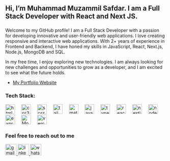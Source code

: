 <h2 align="left">Hi, I’m Muhammad Muzammil Safdar. I am a Full Stack Developer with React and Next JS.</h2>

###

<p align="left">Welcome to my GitHub profile! I am a Full Stack Developer with a passion for developing innovative and user-friendly web applications. I love creating responsive and interactive web applications. With 2+ years of experience in Frontend and Backend, I have honed my skills in JavaScript, React, Next.js, Node.js, MongoDB and SQL.
  
In my free time, I enjoy exploring new technologies. I am always looking for new challenges and opportunities to grow as a developer, and I am excited to see what the future holds.</p>

- [My Portfolio Website](https://mmuzammil-portfolio.vercel.app/) 

### Tech Stack:

<div align="left">
  <img src="https://cdn.jsdelivr.net/gh/devicons/devicon/icons/html5/html5-original.svg" height="30" alt="html5 logo"  />
  <img width="12" />
  <img src="https://cdn.jsdelivr.net/gh/devicons/devicon/icons/css3/css3-original.svg" height="30" alt="css3 logo"  />
  <img width="12" />
  <img src="https://skillicons.dev/icons?i=scss" height="30" alt="scss logo"  />
  <img width="12" />
  <img src="https://skillicons.dev/icons?i=tailwind" height="30" alt="tailwindcss logo"  />
  <img width="12" />
  <img src="https://cdn.jsdelivr.net/gh/devicons/devicon/icons/materialui/materialui-original.svg" height="30" alt="materialui logo"  />
  <img width="12" />
  <img src="https://cdn.jsdelivr.net/gh/devicons/devicon/icons/javascript/javascript-original.svg" height="30" alt="javascript logo"  />
  <img width="12" />
  <img src="https://cdn.jsdelivr.net/gh/devicons/devicon/icons/typescript/typescript-original.svg" height="30" alt="typescript logo"  />
  <img width="12" />
  <img src="https://cdn.jsdelivr.net/gh/devicons/devicon/icons/react/react-original.svg" height="30" alt="react logo"  />
  <img width="12" />

  <img src="https://skillicons.dev/icons?i=nextjs" height="30" alt="nextjs logo"  />
  <img width="12" />
  <img src="https://skillicons.dev/icons?i=nodejs" height="30" alt="node js logo"  />
   <img width="12" />
  <img src="https://skillicons.dev/icons?i=expressjs" height="30" alt="express js logo"  />
    <img width="12" />
  <img src="https://skillicons.dev/icons?i=mongodb" height="30" alt="Mongodb logo"  />
    <img width="12" />
  <img src="https://skillicons.dev/icons?i=vercel" height="30" alt="vercel logo"  />
 <img width="12" />
</div>

###  Feel free to reach out to me

<div align="left">
  <a href="mmuzammil327off@gmail.com" target="_blank">
    <img src="https://img.shields.io/static/v1?message=Gmail&logo=gmail&label=&color=D14836&logoColor=white&labelColor=&style=for-the-badge" height="35" alt="gmail logo"  />
  </a>
  <a href="https://www.linkedin.com/in/muzammil327/" target="_blank">
    <img src="https://img.shields.io/static/v1?message=LinkedIn&logo=linkedin&label=&color=0077B5&logoColor=white&labelColor=&style=for-the-badge" height="35" alt="linkedin logo"  />
  </a>
  <a href="https://wa.me/+923144878266" target="_blank">
    <img src="https://img.shields.io/static/v1?message=Whatsapp&logo=whatsapp&label=&color=25D366&logoColor=white&labelColor=&style=for-the-badge" height="35" alt="whatsapp logo"  />
  </a>
</div>
